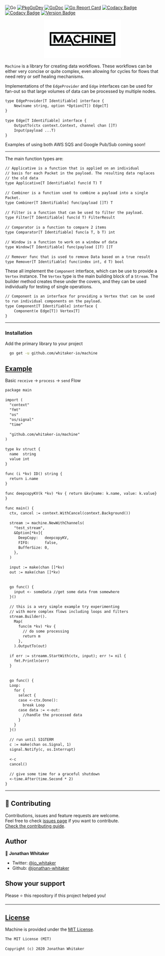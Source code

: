 ![Go](https://github.com/whitaker-io/machine/workflows/Go/badge.svg?branch=master)
[![PkgGoDev](https://pkg.go.dev/badge/github.com/whitaker-io/machine)](https://pkg.go.dev/github.com/whitaker-io/machine)
[![GoDoc](https://godoc.org/github.com/whitaker-io/machine?status.svg)](https://godoc.org/github.com/whitaker-io/machine)
[![Go Report Card](https://goreportcard.com/badge/github.com/whitaker-io/machine)](https://goreportcard.com/report/github.com/whitaker-io/machine)
[![Codacy Badge](https://app.codacy.com/project/badge/Grade/aa8efa7beb3f4e66a5dc0247e25557b5)](https://www.codacy.com?utm_source=github.com&amp;utm_medium=referral&amp;utm_content=whitaker-io/machine&amp;utm_campaign=Badge_Grade)
[![Codacy Badge](https://app.codacy.com/project/badge/Coverage/aa8efa7beb3f4e66a5dc0247e25557b5)](https://www.codacy.com?utm_source=github.com&utm_medium=referral&utm_content=whitaker-io/machine&utm_campaign=Badge_Coverage)
[![Version Badge](https://img.shields.io/github/v/tag/whitaker-io/machine)](https://img.shields.io/github/v/tag/whitaker-io/machine)

<p align="center">
    <img alt="Machine" height="125" src="https://raw.githubusercontent.com/whitaker-io/machine/master/docs/static/Black-No-BG.png">
</p>

`Machine` is a library for creating data workflows. These workflows can be either very concise or quite complex, even allowing for cycles for flows that need retry or self healing mechanisms.

Implementations of the `EdgeProvider` and `Edge` interfaces can be used for fan-out so that large volumes of data can be processed by multiple nodes.

```golang
type EdgeProvider[T Identifiable] interface {
	New(name string, option *Option[T]) Edge[T]
}

type Edge[T Identifiable] interface {
	OutputTo(ctx context.Context, channel chan []T)
	Input(payload ...T)
}
```

Examples of using both AWS SQS and Google Pub/Sub coming soon!

------

The main function types are:

```golang
// Applicative is a function that is applied on an individual
// basis for each Packet in the payload. The resulting data replaces
// the old data
type Applicative[T Identifiable] func(d T) T

// Combiner is a function used to combine a payload into a single Packet.
type Combiner[T Identifiable] func(payload []T) T

// Filter is a function that can be used to filter the payload.
type Filter[T Identifiable] func(d T) FilterResult

// Comparator is a function to compare 2 items
type Comparator[T Identifiable] func(a T, b T) int

// Window is a function to work on a window of data
type Window[T Identifiable] func(payload []T) []T

// Remover func that is used to remove Data based on a true result
type Remover[T Identifiable] func(index int, d T) bool
```

These all implement the `Component` interface, which can be use to provide a `Vertex` instance. The `Vertex` type is the main building block of a 
`Stream`. The builder method creates these under the covers, and they can be used individually for testing of single operations.


```golang
// Component is an interface for providing a Vertex that can be used to run individual components on the payload.
type Component[T Identifiable] interface {
	Component(e Edge[T]) Vertex[T]
}
```

------

### **Installation**

Add the primary library to your project
```bash
  go get -u github.com/whitaker-io/machine
```
## [Example](#example)


Basic `receive` -> `process` -> `send` Flow

```golang
package main

import (
  "context"
  "fmt"
  "os"
  "os/signal"
  "time"

  "github.com/whitaker-io/machine"
)

type kv struct {
  name  string
  value int
}

func (i *kv) ID() string {
  return i.name
}

func deepcopyKV(k *kv) *kv { return &kv{name: k.name, value: k.value} }

func main() {
  ctx, cancel := context.WithCancel(context.Background())

  stream := machine.NewWithChannels(
    "test_stream",
    &Option[*kv]{
      DeepCopy:   deepcopyKV,
      FIFO:       false,
      BufferSize: 0,
    },
  )

  input := make(chan []*kv)
  out := make(chan []*kv)


  go func() {
    input <- someData //get some data from somewhere
  }()

  // this is a very simple example try experimenting 
  // with more complex flows including loops and filters
  stream.Builder().
    Map(
      func(m *kv) *kv {
        // do some processing
        return m
      },
    ).OutputTo(out)

  if err := streamm.StartWith(ctx, input); err != nil {
    fmt.Println(err)
  }


  go func() {
  Loop:
    for {
      select {
      case <-ctx.Done():
        break Loop
      case data := <-out:
        //handle the processed data
      }
    }
  }()

  // run until SIGTERM
  c := make(chan os.Signal, 1)
  signal.Notify(c, os.Interrupt)

  <-c
  cancel()

  // give some time for a graceful shutdown
  <-time.After(time.Second * 2)
}
```

***
## 🤝 Contributing

Contributions, issues and feature requests are welcome.<br />
Feel free to check [issues page](https://github.com/whitaker-io/machine/issues) if you want to contribute.<br />
[Check the contributing guide](./CONTRIBUTING.md).<br />

## Author

👤 **Jonathan Whitaker**

- Twitter: [@io_whitaker](https://twitter.com/io_whitaker)
- Github: [@jonathan-whitaker](https://github.com/jonathan-whitaker)

## Show your support

Please ⭐️ this repository if this project helped you!

***
## [License](#license)

Machine is provided under the [MIT License](https://github.com/whitaker-io/machine/blob/master/LICENSE).

```text
The MIT License (MIT)

Copyright (c) 2020 Jonathan Whitaker
```
